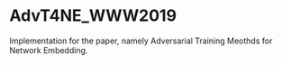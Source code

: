 # AdvT4NE_WWW2019
Implementation for the paper, namely Adversarial Training Meothds for Network Embedding.
